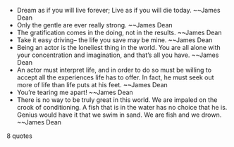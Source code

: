  - Dream as if you will live forever; Live as if you will die today. ~~James Dean
 - Only the gentle are ever really strong. ~~James Dean
 - The gratification comes in the doing, not in the results. ~~James Dean
 - Take it easy driving– the life you save may be mine. ~~James Dean
 - Being an actor is the loneliest thing in the world. You are all alone with your concentration and imagination, and that’s all you have. ~~James Dean
 - An actor must interpret life, and in order to do so must be willing to accept all the experiences life has to offer. In fact, he must seek out more of life than life puts at his feet. ~~James Dean
 - You’re tearing me apart! ~~James Dean
 - There is no way to be truly great in this world. We are impaled on the crook of conditioning. A fish that is in the water has no choice that he is. Genius would have it that we swim in sand. We are fish and we drown. ~~James Dean

8 quotes